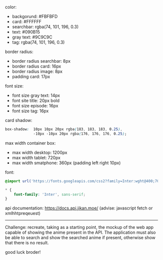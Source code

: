 color:
- backgorund: #FBFBFD
- card: #FFFFFF
- searchbar: rgba(74, 101, 196, 0.3)
- text: #090B15
- gray text: #9C9C9C
- tag: rgba(74, 101, 196, 0.3)

border radius:
- border radius searchbar: 8px
- border radius card: 16px
- border radius image: 8px
- padding card: 17px

font size:
- font size gray text: 14px
- font site title: 20px bold
- font size episode: 16px
- font size tag: 16px

card shadow:
```css
box-shadow:  10px 10px 20px rgba(183, 183, 183, 0.25),
             -10px -10px 20px rgba(176, 176, 176, 0.25);
```

max width container box:
- max width desktop: 1200px
- max width tablet: 720px
- max width smatphone: 360px (padding left right 10px)


font:
```css
@import url('https://fonts.googleapis.com/css2?family=Inter:wght@400;700&display=swap');

* {
    font-family: 'Inter', sans-serif;
}
```

api documentation: https://docs.api.jikan.moe/
(advise: javascript fetch or xmlhhtpreqeuest)


---
Challenge: 
recreate, taking as a starting point, the mockup of the web app capable of showing the anime present in the API. The application must also be able to search and show the searched anime if present, otherwise show that there is no result.

good luck broder!
